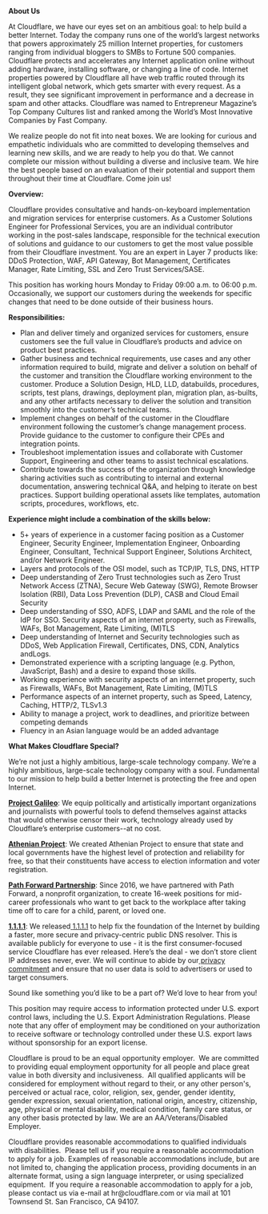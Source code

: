 <div class="content-intro">
	<div><strong>About Us</strong></div>
	<div>
		<p><span style="font-weight: 400;">At Cloudflare, we have our eyes set on an ambitious goal: to help build a better Internet. Today the company runs one of the world’s largest networks that powers approximately 25 million Internet properties, for customers ranging from individual bloggers to SMBs to Fortune 500 companies. Cloudflare protects and accelerates any Internet application online without adding hardware, installing software, or changing a line of code. Internet properties powered by Cloudflare all have web traffic routed through its intelligent global network, which gets smarter with every request. As a result, they see significant improvement in performance and a decrease in spam and other attacks. Cloudflare was named to Entrepreneur Magazine’s Top Company Cultures list and ranked among the World’s Most Innovative Companies by Fast Company.</span><span style="font-weight: 400;">&nbsp;</span></p>
		<p><span style="font-weight: 400;">We realize people do not fit into neat boxes. We are looking for curious and empathetic individuals who are committed to developing themselves and learning new skills, and we are ready to help you do that. We cannot complete our mission without building a diverse and inclusive team. We hire the best people based on an evaluation of their potential and support them throughout their time at Cloudflare. Come join us!&nbsp;</span></p>
	</div>
</div>
<p><strong>Overview:</strong></p>
<p>Cloudflare provides consultative and hands-on-keyboard implementation and migration services for enterprise customers. As a Customer Solutions Engineer for Professional Services, you are an individual contributor working in the post-sales landscape, responsible for the technical execution of solutions and guidance to our customers to get the most value possible from their Cloudflare investment. You are an expert in Layer 7 products like: DDoS Protection, WAF, API Gateway, Bot Management, Certificates Manager, Rate Limiting, SSL and Zero Trust Services/SASE.</p>
<p>This position has working hours Monday to Friday 09:00 a.m. to 06:00 p.m. Occasionally, we support our customers during the weekends for specific changes that need to be done outside of their business hours.&nbsp;&nbsp;</p>
<p><strong>Responsibilities:</strong></p>
<ul>
	<li>Plan and deliver timely and organized services for customers, ensure customers see the full value in Cloudflare’s products and advice on product best practices.</li>
	<li>Gather business and technical requirements, use cases and any other information required to build, migrate and deliver a solution on behalf of the customer and transition the Cloudflare working environment to the customer. Produce a Solution Design, HLD, LLD, databuilds, procedures, scripts, test plans, drawings, deployment plan, migration plan, as-builts, and any other artifacts necessary to deliver the solution and transition smoothly into the customer’s technical teams.</li>
	<li>Implement changes on behalf of the customer in the Cloudflare environment following the customer’s change management process. Provide guidance to the customer to configure their CPEs and integration points.</li>
	<li>Troubleshoot implementation issues and collaborate with Customer Support, Engineering and other teams to assist technical escalations.</li>
	<li>Contribute towards the success of the organization through knowledge sharing activities such as contributing to internal and external documentation, answering technical Q&amp;A, and helping to iterate on best practices. Support building operational assets like templates, automation scripts, procedures, workflows, etc.</li>
</ul>
<p><strong>Experience might include a combination of the skills below:</strong></p>
<ul>
	<li>5+ years of experience in a customer facing position as a Customer Engineer, Security Engineer, Implementation Engineer, Onboarding Engineer, Consultant, Technical Support Engineer, Solutions Architect, and/or Network Engineer.</li>
	<li>Layers and protocols of the OSI model, such as TCP/IP, TLS, DNS, HTTP</li>
	<li>Deep understanding of Zero Trust technologies such as Zero Trust Network Access (ZTNA), Secure Web Gateway (SWG), Remote Browser Isolation (RBI), Data Loss Prevention (DLP), CASB and Cloud Email Security</li>
	<li>Deep understanding of SSO, ADFS, LDAP and SAML and the role of the IdP for SSO. Security aspects of an internet property, such as Firewalls, WAFs, Bot Management, Rate Limiting, (M)TLS</li>
	<li>Deep understanding of Internet and Security technologies such as DDoS, Web Application Firewall, Certificates, DNS, CDN, Analytics andLogs.</li>
	<li>Demonstrated experience with a scripting language (e.g. Python, JavaScript, Bash) and a desire to expand those skills.</li>
	<li>Working experience with security aspects of an internet property, such as Firewalls, WAFs, Bot Management, Rate Limiting, (M)TLS</li>
	<li>Performance aspects of an internet property, such as Speed, Latency, Caching, HTTP/2, TLSv1.3</li>
	<li>Ability to manage a project, work to deadlines, and prioritize between competing demands</li>
	<li>Fluency in an Asian language would be an added advantage</li>
</ul>
<div class="content-conclusion">
	<p><strong>What Makes Cloudflare Special?</strong></p>
	<p><span style="font-weight: 400;">We’re not just a highly ambitious, large-scale technology company. We’re a highly ambitious, large-scale technology company with a soul. Fundamental to our mission to help build a better Internet is protecting the free and open Internet.</span></p>
	<p><a href="https://blog.cloudflare.com/protecting-free-expression-online/"><strong>Project Galileo</strong></a><span style="font-weight: 400;">: We equip politically and artistically important organizations and journalists with powerful tools to defend themselves against attacks that would otherwise censor their work, technology already used by Cloudflare’s enterprise customers--at no cost.</span></p>
	<p><strong><a href="https://www.cloudflare.com/athenian/">Athenian Project</a></strong><span style="font-weight: 400;">: We created Athenian Project to ensure that state and local governments have the highest level of protection and reliability for free, so that their constituents have access to election information and voter registration.</span></p>
	<p><a href="https://blog.cloudflare.com/tag/path-forward/"><strong>Path Forward Partnership</strong></a><span style="font-weight: 400;">: Since 2016, we have partnered with Path Forward, a nonprofit organization, to create 16-week positions for mid-career professionals who want to get back to the workplace after taking time off to care for a child, parent, or loved one.</span></p>
	<p><a href="https://1.1.1.1/"><strong>1.1.1.1</strong></a><span style="font-weight: 400;">: We released</span><a href="https://1.1.1.1/"> <span style="font-weight: 400;">1.1.1.1</span></a><span style="font-weight: 400;"> to help fix the foundation of the Internet by building a faster, more secure and privacy-centric public DNS resolver. This is available publicly for everyone to use - it is the first consumer-focused service Cloudflare has ever released. Here’s the deal - we don’t store client IP addresses never, ever. We will continue to abide by our</span><a href="https://developers.cloudflare.com/1.1.1.1/privacy/public-dns-resolver"> privacy commitment</a><span style="font-weight: 400;"> and ensure that no user data is sold to advertisers or used to target consumers.</span></p>
	<p><span style="font-weight: 400;">Sound like something you’d like to be a part of? We’d love to hear from you!</span></p>
	<p><span style="font-weight: 400;">This position may require access to information protected under U.S. export control laws, including the U.S. Export Administration Regulations. Please note that any offer of employment may be conditioned on your authorization to receive software or technology controlled under these U.S. export laws without sponsorship for an export license.</span></p>
	<p><span style="font-weight: 400;">Cloudflare is proud to be an equal opportunity employer. &nbsp;We are committed to providing equal employment opportunity for all people and place great value in both diversity and inclusiveness. &nbsp;All qualified applicants will be considered for employment without regard to their, or any other person's, perceived or actual</span> <span style="font-weight: 400;">race, color, religion, sex, gender, gender identity, gender expression, sexual orientation, national origin, ancestry, citizenship, age, physical or mental disability, medical condition, family care status, or any other basis protected by law. </span><span style="font-weight: 400;">We are an AA/Veterans/Disabled Employer.</span></p>
	<p><span style="font-weight: 400;">Cloudflare provides reasonable accommodations to qualified individuals with disabilities. &nbsp;Please tell us if you require a reasonable accommodation to apply for a job. Examples of reasonable accommodations include, but are not limited to, changing the application process, providing documents in an alternate format, using a sign language interpreter, or using specialized equipment. &nbsp;If you require a reasonable accommodation to apply for a job, please contact us via e-mail at </span><span style="font-weight: 400;">hr@cloudflare.com</span><span style="font-weight: 400;"> or via mail at 101 Townsend St. San Francisco, CA 94107.</span></p>
</div>